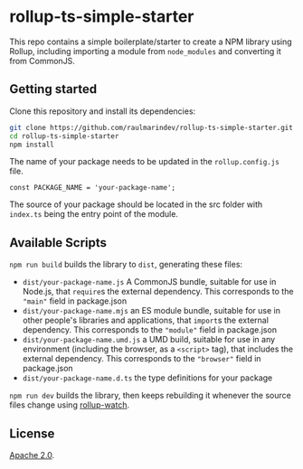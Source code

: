 # rollup-ts-simple-starter

This repo contains a simple boilerplate/starter to create a NPM library using Rollup, including importing a module from `node_modules` and converting it from CommonJS.

## Getting started

Clone this repository and install its dependencies:

```bash
git clone https://github.com/raulmarindev/rollup-ts-simple-starter.git
cd rollup-ts-simple-starter
npm install
```

The name of your package needs to be updated in the `rollup.config.js` file.

```
const PACKAGE_NAME = 'your-package-name';
```

The source of your package should be located in the src folder with `index.ts` being the entry point of the module.

## Available Scripts

`npm run build` builds the library to `dist`, generating these files:

- `dist/your-package-name.js`
  A CommonJS bundle, suitable for use in Node.js, that `require`s the external dependency. This corresponds to the `"main"` field in package.json
- `dist/your-package-name.mjs`
  an ES module bundle, suitable for use in other people's libraries and applications, that `import`s the external dependency. This corresponds to the `"module"` field in package.json
- `dist/your-package-name.umd.js`
  a UMD build, suitable for use in any environment (including the browser, as a `<script>` tag), that includes the external dependency. This corresponds to the `"browser"` field in package.json
- `dist/your-package-name.d.ts`
  the type definitions for your package

`npm run dev` builds the library, then keeps rebuilding it whenever the source files change using [rollup-watch](https://github.com/rollup/rollup-watch).

## License

[Apache 2.0](LICENSE).
